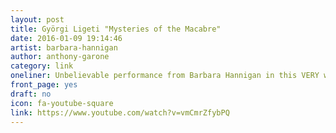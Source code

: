 ```yaml
---
layout: post
title: Györgi Ligeti "Mysteries of the Macabre"
date: 2016-01-09 19:14:46
artist: barbara-hannigan
author: anthony-garone
category: link
oneliner: Unbelievable performance from Barbara Hannigan in this VERY weird contemporary opera piece. Wonderful orchestral performance, humorous and fun to watch, and highly intriguing composition from György Ligeti.
front_page: yes
draft: no
icon: fa-youtube-square
link: https://www.youtube.com/watch?v=vmCmrZfybPQ
---
```


